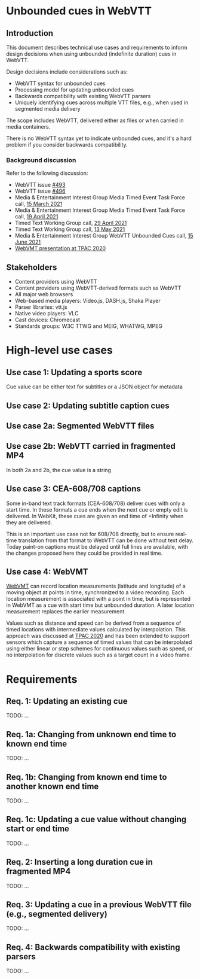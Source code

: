 # Unbounded cues in WebVTT

## Introduction

This document describes technical use cases and requirements to inform design decisions when using unbounded (indefinite duration) cues in WebVTT.

Design decisions include considerations such as:

* WebVTT syntax for unbounded cues
* Processing model for updating unbounded cues
* Backwards compatibility with existing WebVTT parsers
* Uniquely identifying cues across multiple VTT files, e.g., when used in segmented media delivery

The scope includes WebVTT, delivered either as files or when carried in media containers.

There is no WebVTT syntax yet to indicate unbounded cues, and it's a hard problem if you consider backwards compatibility.

### Background discussion

Refer to the following discussion:

* WebVTT issue [#493](https://github.com/w3c/webvtt/pull/493)
* WebVTT issue [#496](https://github.com/w3c/webvtt/issues/496)
* Media & Entertainment Interest Group Media Timed Event Task Force call, [15 March 2021](https://www.w3.org/2021/03/15-me-minutes.html#t02)
* Media & Entertainment Interest Group Media Timed Event Task Force call, [19 April 2021](https://www.w3.org/2021/04/19-me-minutes.html#t01)
* Timed Text Working Group call, [29 April 2021](https://www.w3.org/2021/04/29-tt-minutes.html#t05)
* Timed Text Working Group call, [13 May 2021](https://www.w3.org/2021/05/13-tt-minutes.html#t04)
* Media & Entertainment Interest Group WebVTT Unbounded Cues call, [15 June 2021](https://www.w3.org/2021/06/15-me-minutes.html)
* [WebVMT presentation at TPAC 2020](https://www.w3.org/2020/10/26-video-location-minutes.html)

## Stakeholders

* Content providers using WebVTT
* Content providers using WebVTT-derived formats such as WebVTT
* All major web browsers
* Web-based media players: Video.js, DASH.js, Shaka Player
* Parser libraries: vtt.js
* Native video players: VLC
* Cast devices: Chromecast
* Standards groups: W3C TTWG and MEIG, WHATWG, MPEG

# High-level use cases

## Use case 1: Updating a sports score

Cue value can be either text for subtitles or a JSON object for metadata

## Use case 2: Updating subtitle caption cues

## Use case 2a: Segmented WebVTT files

## Use case 2b: WebVTT carried in fragmented MP4

In both 2a and 2b, the cue value is a string

## Use case 3: CEA-608/708 captions

Some in-band text track formats (CEA-608/708) deliver cues with only a start time.
In these formats a cue ends when the next cue or empty edit is delivered. In WebKit,
these cues are given an end time of +Infinity when they are delivered.

This is an important use case not for 608/708 directly, but to ensure real-time
translation from that format to WebVTT can be done without text delay. Today paint-on
captions must be delayed until full lines are available, with the changes proposed
here they could be provided in real time.

## Use case 4: WebVMT

[WebVMT](https://w3c.github.io/sdw/proposals/geotagging/webvmt/) can record location
measurements (latitude and longitude) of a moving object at points in time,
synchronized to a video recording. Each location measurement is associated with a
point in time, but is represented in WebVMT as a cue with start time but unbounded
duration. A later location measurement replaces the earlier measurement.

Values such as distance and speed can be derived from a sequence of timed locations
with intermediate values calculated by interpolation. This approach was discussed
at [TPAC 2020](https://www.w3.org/2020/10/26-video-location-minutes.html) and has
been extended to support sensors which capture a sequence of timed values that can
be interpolated using either linear or step schemes for continuous values such as
speed, or no interpolation for discrete values such as a target count in a video
frame.

# Requirements

## Req. 1: Updating an existing cue

TODO: ...

## Req. 1a: Changing from unknown end time to known end time

TODO: ...

## Req. 1b: Changing from known end time to another known end time

TODO: ...

## Req. 1c: Updating a cue value without changing start or end time

TODO: ...

## Req. 2: Inserting a long duration cue in fragmented MP4

TODO: ...

## Req. 3: Updating a cue in a previous WebVTT file (e.g., segmented delivery)

TODO: ...

## Req. 4: Backwards compatibility with existing parsers

TODO: ...
